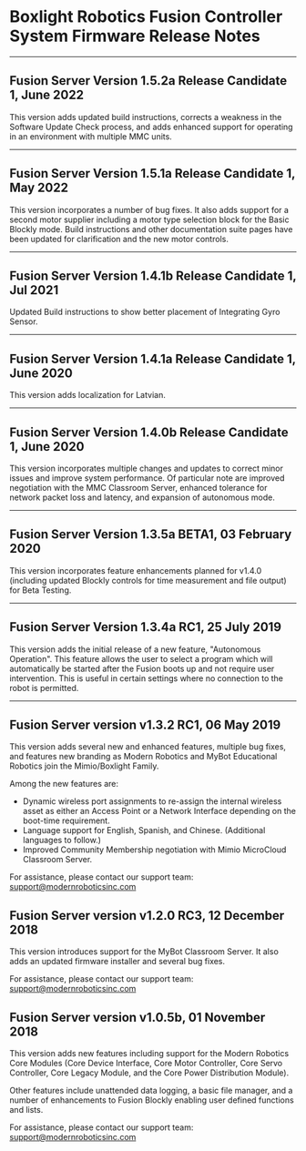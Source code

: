   Boxlight Robotics Fusion Controller System Firmware Release Notes    
===================================================================

----
Fusion Server Version 1.5.2a Release Candidate 1, June 2022
--------------------------------------------------
This version adds updated build instructions, corrects a weakness in the Software Update Check process, and adds enhanced support for operating in an environment with multiple MMC units. 



----
Fusion Server Version 1.5.1a Release Candidate 1, May 2022
--------------------------------------------------
This version incorporates a number of bug fixes.  It also adds support for a second motor supplier including a motor type selection block for the Basic Blockly mode.  Build instructions and other documentation suite pages have been updated for clarification and the new motor controls.


----
Fusion Server Version 1.4.1b Release Candidate 1, Jul 2021
--------------------------------------------------
Updated Build instructions to show better placement of Integrating Gyro Sensor.


----
Fusion Server Version 1.4.1a Release Candidate 1, June 2020
--------------------------------------------------
This version adds localization for Latvian.  


----
Fusion Server Version 1.4.0b Release Candidate 1, June 2020
--------------------------------------------------
This version incorporates multiple changes and updates to correct minor issues and improve system performance.  Of particular note are improved negotiation with the MMC Classroom Server, enhanced tolerance for network packet loss and latency, and expansion of autonomous mode.  



----
Fusion Server Version 1.3.5a BETA1, 03 February 2020
--------------------------------------------------
This version incorporates feature enhancements planned for v1.4.0 (including updated Blockly controls for time measurement and file output) for Beta Testing.

-----




Fusion Server Version 1.3.4a RC1, 25 July 2019
--------------------------------------------------
This version adds the initial release of a new feature, "Autonomous Operation".  This feature allows the user to select a program which will automatically be started after the Fusion boots up and not require user intervention.  This is useful in certain settings where no connection to the robot is permitted.

----

Fusion Server version v1.3.2 RC1, 06 May 2019
--------------------------------------------------
This version adds several new and enhanced features, multiple bug fixes, and features new branding as Modern Robotics and MyBot Educational Robotics join the Mimio/Boxlight Family.

Among the new features are:

- Dynamic wireless port assignments to re-assign the internal wireless asset as either an Access Point or a Network Interface depending on the boot-time requirement. 
- Language support for English, Spanish, and Chinese. (Additional languages to follow.)
- Improved Community Membership negotiation with  Mimio MicroCloud Classroom Server.

For assistance, please contact our support team: support@modernroboticsinc.com


Fusion Server version v1.2.0 RC3, 12 December 2018
--------------------------------------------------
This version introduces support for the MyBot Classroom Server. It also adds an updated firmware installer and several bug fixes.

For assistance, please contact our support team: support@modernroboticsinc.com



Fusion Server version v1.0.5b, 01 November 2018
-----------------------------------------------
This version adds new features including support for the Modern Robotics
Core Modules (Core Device Interface, Core Motor Controller, Core Servo
Controller, Core Legacy Module, and the Core Power Distribution Module).

Other features include unattended data logging, a basic file manager, 
and a number of enhancements to Fusion Blockly enabling user defined 
functions and lists.


For assistance, please contact our support team: support@modernroboticsinc.com


